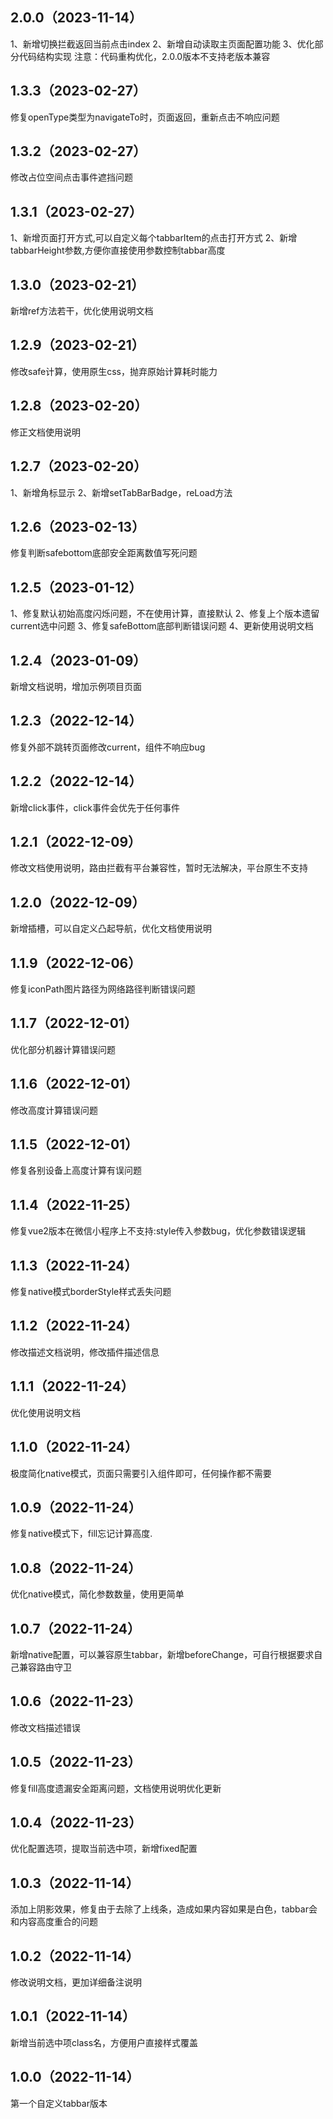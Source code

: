 ## 2.0.0（2023-11-14）
1、新增切换拦截返回当前点击index
2、新增自动读取主页面配置功能
3、优化部分代码结构实现
注意：代码重构优化，2.0.0版本不支持老版本兼容
## 1.3.3（2023-02-27）
修复openType类型为navigateTo时，页面返回，重新点击不响应问题
## 1.3.2（2023-02-27）
修改占位空间点击事件遮挡问题
## 1.3.1（2023-02-27）
1、新增页面打开方式,可以自定义每个tabbarItem的点击打开方式
2、新增tabbarHeight参数,方便你直接使用参数控制tabbar高度
## 1.3.0（2023-02-21）
新增ref方法若干，优化使用说明文档
## 1.2.9（2023-02-21）
修改safe计算，使用原生css，抛弃原始计算耗时能力
## 1.2.8（2023-02-20）
修正文档使用说明
## 1.2.7（2023-02-20）
1、新增角标显示
2、新增setTabBarBadge，reLoad方法
## 1.2.6（2023-02-13）
修复判断safebottom底部安全距离数值写死问题
## 1.2.5（2023-01-12）
1、修复默认初始高度闪烁问题，不在使用计算，直接默认
2、修复上个版本遗留current选中问题
3、修复safeBottom底部判断错误问题
4、更新使用说明文档
## 1.2.4（2023-01-09）
新增文档说明，增加示例项目页面
## 1.2.3（2022-12-14）
修复外部不跳转页面修改current，组件不响应bug
## 1.2.2（2022-12-14）
新增click事件，click事件会优先于任何事件
## 1.2.1（2022-12-09）
修改文档使用说明，路由拦截有平台兼容性，暂时无法解决，平台原生不支持
## 1.2.0（2022-12-09）
新增插槽，可以自定义凸起导航，优化文档使用说明
## 1.1.9（2022-12-06）
修复iconPath图片路径为网络路径判断错误问题
## 1.1.7（2022-12-01）
优化部分机器计算错误问题
## 1.1.6（2022-12-01）
修改高度计算错误问题
## 1.1.5（2022-12-01）
修复各别设备上高度计算有误问题
## 1.1.4（2022-11-25）
修复vue2版本在微信小程序上不支持:style传入参数bug，优化参数错误逻辑
## 1.1.3（2022-11-24）
修复native模式borderStyle样式丢失问题
## 1.1.2（2022-11-24）
修改描述文档说明，修改插件描述信息
## 1.1.1（2022-11-24）
优化使用说明文档
## 1.1.0（2022-11-24）
极度简化native模式，页面只需要引入组件即可，任何操作都不需要
## 1.0.9（2022-11-24）
修复native模式下，fill忘记计算高度.
## 1.0.8（2022-11-24）
优化native模式，简化参数数量，使用更简单
## 1.0.7（2022-11-24）
新增native配置，可以兼容原生tabbar，新增beforeChange，可自行根据要求自己兼容路由守卫
## 1.0.6（2022-11-23）
修改文档描述错误
## 1.0.5（2022-11-23）
修复fill高度遗漏安全距离问题，文档使用说明优化更新
## 1.0.4（2022-11-23）
优化配置选项，提取当前选中项，新增fixed配置
## 1.0.3（2022-11-14）
添加上阴影效果，修复由于去除了上线条，造成如果内容如果是白色，tabbar会和内容高度重合的问题
## 1.0.2（2022-11-14）
修改说明文档，更加详细备注说明
## 1.0.1（2022-11-14）
新增当前选中项class名，方便用户直接样式覆盖
## 1.0.0（2022-11-14）
第一个自定义tabbar版本
